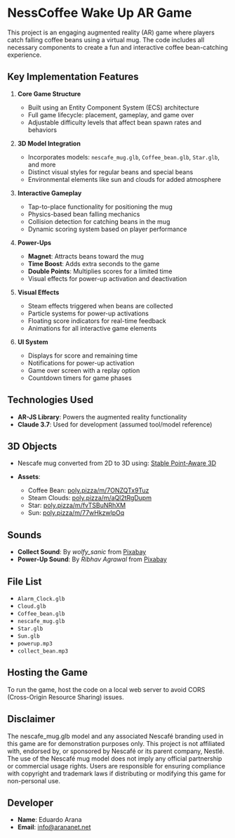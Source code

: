 # NessCoffee Wake Up AR Game

This project is an engaging augmented reality (AR) game where players catch falling coffee beans using a virtual mug. The code includes all necessary components to create a fun and interactive coffee bean-catching experience.

## Key Implementation Features

1. **Core Game Structure**
   - Built using an Entity Component System (ECS) architecture
   - Full game lifecycle: placement, gameplay, and game over
   - Adjustable difficulty levels that affect bean spawn rates and behaviors

2. **3D Model Integration**
   - Incorporates models: `nescafe_mug.glb`, `Coffee_bean.glb`, `Star.glb`, and more
   - Distinct visual styles for regular beans and special beans
   - Environmental elements like sun and clouds for added atmosphere

3. **Interactive Gameplay**
   - Tap-to-place functionality for positioning the mug
   - Physics-based bean falling mechanics
   - Collision detection for catching beans in the mug
   - Dynamic scoring system based on player performance

4. **Power-Ups**
   - **Magnet**: Attracts beans toward the mug
   - **Time Boost**: Adds extra seconds to the game
   - **Double Points**: Multiplies scores for a limited time
   - Visual effects for power-up activation and deactivation

5. **Visual Effects**
   - Steam effects triggered when beans are collected
   - Particle systems for power-up activations
   - Floating score indicators for real-time feedback
   - Animations for all interactive game elements

6. **UI System**
   - Displays for score and remaining time
   - Notifications for power-up activation
   - Game over screen with a replay option
   - Countdown timers for game phases

## Technologies Used

- **AR-JS Library**: Powers the augmented reality functionality
- **Claude 3.7**: Used for development (assumed tool/model reference)

## 3D Objects

- Nescafe mug converted from 2D to 3D using: [Stable Point-Aware 3D](https://huggingface.co/spaces/stabilityai/stable-point-aware-3d)

- **Assets**:

  - Coffee Bean: [poly.pizza/m/7ONZQTx9Tuz](https://poly.pizza/m/7ONZQTx9Tuz)
  - Steam Clouds: [poly.pizza/m/aQl2tRgDupm](https://poly.pizza/m/aQl2tRgDupm)
  - Star: [poly.pizza/m/fvTSBuNRhXM](https://poly.pizza/m/fvTSBuNRhXM)
  - Sun: [poly.pizza/m/77wHkzwlpOq](https://poly.pizza/m/77wHkzwlpOq)

## Sounds

- **Collect Sound**: By *wolfy_sanic* from [Pixabay](https://pixabay.com)
- **Power-Up Sound**: By *Ribhav Agrawal* from [Pixabay](https://pixabay.com)

## File List

- `Alarm_Clock.glb`
- `Cloud.glb`
- `Coffee_bean.glb`
- `nescafe_mug.glb`
- `Star.glb`
- `Sun.glb`
- `powerup.mp3`
- `collect_bean.mp3`

## Hosting the Game

To run the game, host the code on a local web server to avoid CORS (Cross-Origin Resource Sharing) issues.

## Disclaimer

The nescafe_mug.glb model and any associated Nescafé branding used in this game are for demonstration purposes only. This project is not affiliated with, endorsed by, or sponsored by Nescafé or its parent company, Nestlé. The use of the Nescafé mug model does not imply any official partnership or commercial usage rights. Users are responsible for ensuring compliance with copyright and trademark laws if distributing or modifying this game for non-personal use.

## Developer

- **Name**: Eduardo Arana
- **Email**: [info@arananet.net](mailto:info@arananet.net)